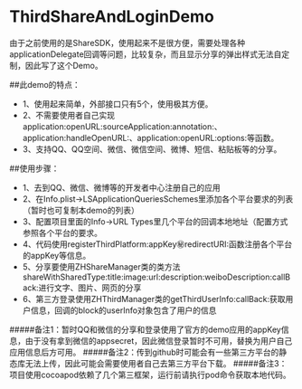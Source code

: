 # ThirdShareAndLoginDemo

  由于之前使用的是ShareSDK，使用起来不是很方便，需要处理各种applicationDelegate回调等问题，比较复杂，而且显示分享的弹出样式无法自定制，因此写了这个Demo。
 
  ##此demo的特点：
  
  * 1、使用起来简单，外部接口只有5个，使用极其方便。
  * 2、不需要使用者自己实现application:openURL:sourceApplication:annotation:、application:handleOpenURL:、application:openURL:options:等函数。
  * 3、支持QQ、QQ空间、微信、微信空间、微博、短信、粘贴板等的分享。
  
##使用步骤：
  *  1、去到QQ、微信、微博等的开发者中心注册自己的应用
  *  2、在Info.plist->LSApplicationQueriesSchemes里添加各个平台要求的列表（暂时也可复制本demo的列表）
  *  3、配置项目里面的Info->URL Types里几个平台的回调本地地址（配置方式参照各个平台的要求。
  *  4、代码使用registerThirdPlatform:appKey:secret:redirectURI:函数注册各个平台的appKey等信息。
  *  5、分享要使用ZHShareManager类的类方法shareWithSharedType:title:image:url:description:weiboDescription:callBack:进行文字、图片、网页的分享
  *  6、第三方登录使用ZHThirdManager类的getThirdUserInfo:callBack:获取用户信息，回调的block的userInfo对象包含了用户的信息
   
#####备注1：暂时QQ和微信的分享和登录使用了官方的demo应用的appKey信息，由于没有拿到微信的appsecret，因此微信登录暂时不可用，替换为用户自己应用信息后方可用。
#####备注2：传到github时可能会有一些第三方平台的静态库无法上传，因此可能会需要使用者自己去第三方平台下载。
#####备注3：项目使用cocoapod依赖了几个第三框架，运行前请执行pod命令获取本地代码。

